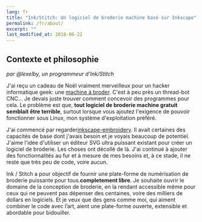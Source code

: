 ```yaml
---
lang: fr
title: "Ink/Stitch: Un logiciel de broderie machine basé sur Inkscape"
permalink: /fr/about/
excerpt: ""
last_modified_at: 2018-06-22
---
```

## Contexte et philosophie

_par @lexelby, un programmeur d'Ink/Stitch_

J'ai reçu un cadeau de Noël vraiment merveilleux pour un hacker informatique geek: une [machine à broder](http://www.brother-usa.com/homesewing/ModelDetail.aspx?ProductID=SE400).  C'est à peu près un thread-bot CNC... Je devais juste trouver comment concevoir des programmes pour cela.  Le problème est que, **tout logiciel de broderie machine gratuit semblait être terrible**, surtout lorsque vous ajoutez l'exigence de pouvoir fonctionner sous Linux, mon système d'exploitation préféré.

J'ai commencé par regarder[inkscape-embroidery](http://www.jonh.net/~jonh/inkscape-embroidery/).  Il avait certaines des capacités de base dont j'avais besoin et je voyais beaucoup de potentiel. J'aime l'idée d'utiliser un éditeur SVG ultra puissant existant pour créer un logiciel de broderie.
Les choses ont décollé de là. J'ai continué à ajouter des fonctionnalités au fur et à mesure de mes besoins et, à ce stade, il ne reste que très peu de code, voire aucun.

Ink / Stitch a pour objectif de fournir une plate-forme de numérisation de broderie puissante pour tous.**completement libre**.  Je souhaite ouvrir le domaine de la conception de broderie, en la rendant accessible même pour ceux qui ne peuvent pas dépenser des centaines, voire des milliers de dollars en logiciels. Et je veux que des gens comme moi, qui aiment combiner le code avec l’art, aient une plate-forme ouverte, extensible et abordable pour bidouiller.

